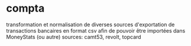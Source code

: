 # compta
transformation et normalisation de diverses sources d'exportation de transactions bancaires en format csv afin de pouvoir être importées dans MoneyStats (ou autre)
sources: camt53, revolt, topcard
